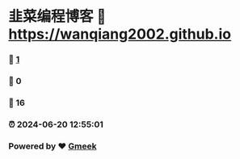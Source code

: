 # 韭菜编程博客 :link: https://wanqiang2002.github.io 
### :page_facing_up: [1](https://wanqiang2002.github.io/tag.html) 
### :speech_balloon: 0 
### :hibiscus: 16 
### :alarm_clock: 2024-06-20 12:55:01 
### Powered by :heart: [Gmeek](https://github.com/Meekdai/Gmeek)
